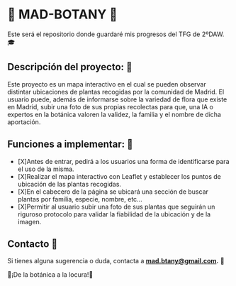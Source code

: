 # 🌿 MAD-BOTANY 🌿
Este será el repositorio donde guardaré mis progresos del TFG de 2ºDAW. 🎓

## Descripción del proyecto: 📝
Este proyecto es un mapa interactivo en el cual se pueden observar distintar ubicaciones de plantas recogidas por la comunidad de Madrid. El usuario puede, además de informarse sobre la variedad de flora que existe en Madrid, subir una foto de sus propias recolectas para que, una IA o expertos en la botánica valoren la validez, la familia y el nombre de dicha aportación.

## Funciones a implementar: 🌷
- [X]Antes de entrar, pedirá a los usuarios una forma de identificarse para el uso de la misma.
- [X]Realizar el mapa interactivo con Leaflet y establecer los puntos de ubicación de las plantas recogidas.
- [X]En el cabecero de la página se ubicará una sección de buscar plantas por familia, especie, nombre, etc...
- [X]Permitir al usuario subir una foto de sus plantas que seguirán un riguroso protocolo para validar la fiabilidad de la ubicación y de la imagen.

## Contacto 📧
Si tienes alguna sugerencia o duda, contacta a **mad.btany@gmail.com.** 👀

🌹¡De la botánica a la locura!🌹
